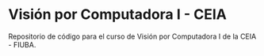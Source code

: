 # Visión por Computadora I - CEIA
Repositorio de código para el curso de Visión por Computadora I de la CEIA - FIUBA.
